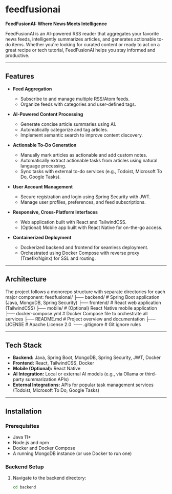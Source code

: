 # feedfusionai

**FeedFusionAI: Where News Meets Intelligence**

FeedFusionAI is an AI-powered RSS reader that aggregates your favorite news feeds, intelligently summarizes articles, and generates actionable to-do items. Whether you're looking for curated content or ready to act on a great recipe or tech tutorial, FeedFusionAI helps you stay informed and productive.

---

## Features

- **Feed Aggregation**
    - Subscribe to and manage multiple RSS/Atom feeds.
    - Organize feeds with categories and user-defined tags.

- **AI-Powered Content Processing**
    - Generate concise article summaries using AI.
    - Automatically categorize and tag articles.
    - Implement semantic search to improve content discovery.

- **Actionable To-Do Generation**
    - Manually mark articles as actionable and add custom notes.
    - Automatically extract actionable tasks from articles using natural language processing.
    - Sync tasks with external to-do services (e.g., Todoist, Microsoft To Do, Google Tasks).

- **User Account Management**
    - Secure registration and login using Spring Security with JWT.
    - Manage user profiles, preferences, and feed subscriptions.

- **Responsive, Cross-Platform Interfaces**
    - Web application built with React and TailwindCSS.
    - (Optional) Mobile app built with React Native for on-the-go access.

- **Containerized Deployment**
    - Dockerized backend and frontend for seamless deployment.
    - Orchestrated using Docker Compose with reverse proxy (Traefik/Nginx) for SSL and routing.

---

## Architecture

The project follows a monorepo structure with separate directories for each major component:
feedfusionai/
├── backend/                # Spring Boot application (Java, MongoDB, Spring Security)
├── frontend/               # React web application (TailwindCSS)
├── mobile/                 # (Optional) React Native mobile application
├── docker-compose.yml      # Docker Compose file to orchestrate all services
├── README.md               # Project overview and documentation
├── LICENSE                 # Apache License 2.0
└── .gitignore              # Git ignore rules

---

## Tech Stack

- **Backend:** Java, Spring Boot, MongoDB, Spring Security, JWT, Docker
- **Frontend:** React, TailwindCSS, Docker
- **Mobile (Optional):** React Native
- **AI Integration:** Local or external AI models (e.g., via Ollama or third-party summarization APIs)
- **External Integrations:** APIs for popular task management services (Todoist, Microsoft To Do, Google Tasks)

---

## Installation

### Prerequisites

- Java 11+
- Node.js and npm
- Docker and Docker Compose
- A running MongoDB instance (or use Docker to run one)

### Backend Setup

1. Navigate to the backend directory:
   ```bash
   cd backend